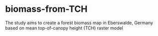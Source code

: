# biomass-from-TCH
 The study aims to create a forest biomass map in Eberswalde, Germany based on mean top-of-canopy height (TCH) raster model
